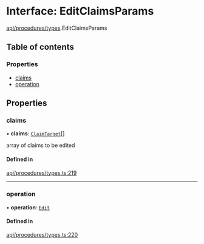 # Interface: EditClaimsParams

[api/procedures/types](../wiki/api.procedures.types).EditClaimsParams

## Table of contents

### Properties

- [claims](../wiki/api.procedures.types.EditClaimsParams#claims)
- [operation](../wiki/api.procedures.types.EditClaimsParams#operation)

## Properties

### claims

• **claims**: [`ClaimTarget`](../wiki/types.ClaimTarget)[]

array of claims to be edited

#### Defined in

[api/procedures/types.ts:219](https://github.com/PolymathNetwork/polymesh-sdk/blob/c37bc05d/src/api/procedures/types.ts#L219)

___

### operation

• **operation**: [`Edit`](../wiki/api.procedures.types.ClaimOperation#edit)

#### Defined in

[api/procedures/types.ts:220](https://github.com/PolymathNetwork/polymesh-sdk/blob/c37bc05d/src/api/procedures/types.ts#L220)
